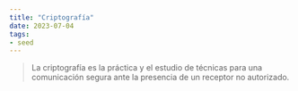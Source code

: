 ```yaml
---
title: "Criptografía"
date: 2023-07-04
tags:
- seed
---
```


> La criptografía es la práctica y el estudio de técnicas para una comunicación segura ante la presencia de un receptor no autorizado.
